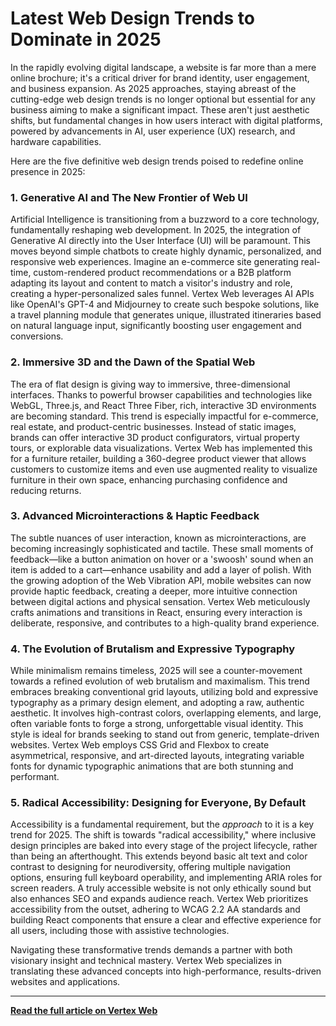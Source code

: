 # Latest Web Design Trends to Dominate in 2025

In the rapidly evolving digital landscape, a website is far more than a mere online brochure; it's a critical driver for brand identity, user engagement, and business expansion. As 2025 approaches, staying abreast of the cutting-edge web design trends is no longer optional but essential for any business aiming to make a significant impact. These aren't just aesthetic shifts, but fundamental changes in how users interact with digital platforms, powered by advancements in AI, user experience (UX) research, and hardware capabilities.

Here are the five definitive web design trends poised to redefine online presence in 2025:

### 1. Generative AI and The New Frontier of Web UI

Artificial Intelligence is transitioning from a buzzword to a core technology, fundamentally reshaping web development. In 2025, the integration of Generative AI directly into the User Interface (UI) will be paramount. This moves beyond simple chatbots to create highly dynamic, personalized, and responsive web experiences. Imagine an e-commerce site generating real-time, custom-rendered product recommendations or a B2B platform adapting its layout and content to match a visitor's industry and role, creating a hyper-personalized sales funnel. Vertex Web leverages AI APIs like OpenAI's GPT-4 and Midjourney to create such bespoke solutions, like a travel planning module that generates unique, illustrated itineraries based on natural language input, significantly boosting user engagement and conversions.

### 2. Immersive 3D and the Dawn of the Spatial Web

The era of flat design is giving way to immersive, three-dimensional interfaces. Thanks to powerful browser capabilities and technologies like WebGL, Three.js, and React Three Fiber, rich, interactive 3D environments are becoming standard. This trend is especially impactful for e-commerce, real estate, and product-centric businesses. Instead of static images, brands can offer interactive 3D product configurators, virtual property tours, or explorable data visualizations. Vertex Web has implemented this for a furniture retailer, building a 360-degree product viewer that allows customers to customize items and even use augmented reality to visualize furniture in their own space, enhancing purchasing confidence and reducing returns.

### 3. Advanced Microinteractions & Haptic Feedback

The subtle nuances of user interaction, known as microinteractions, are becoming increasingly sophisticated and tactile. These small moments of feedback—like a button animation on hover or a 'swoosh' sound when an item is added to a cart—enhance usability and add a layer of polish. With the growing adoption of the Web Vibration API, mobile websites can now provide haptic feedback, creating a deeper, more intuitive connection between digital actions and physical sensation. Vertex Web meticulously crafts animations and transitions in React, ensuring every interaction is deliberate, responsive, and contributes to a high-quality brand experience.

### 4. The Evolution of Brutalism and Expressive Typography

While minimalism remains timeless, 2025 will see a counter-movement towards a refined evolution of web brutalism and maximalism. This trend embraces breaking conventional grid layouts, utilizing bold and expressive typography as a primary design element, and adopting a raw, authentic aesthetic. It involves high-contrast colors, overlapping elements, and large, often variable fonts to forge a strong, unforgettable visual identity. This style is ideal for brands seeking to stand out from generic, template-driven websites. Vertex Web employs CSS Grid and Flexbox to create asymmetrical, responsive, and art-directed layouts, integrating variable fonts for dynamic typographic animations that are both stunning and performant.

### 5. Radical Accessibility: Designing for Everyone, By Default

Accessibility is a fundamental requirement, but the *approach* to it is a key trend for 2025. The shift is towards "radical accessibility," where inclusive design principles are baked into every stage of the project lifecycle, rather than being an afterthought. This extends beyond basic alt text and color contrast to designing for neurodiversity, offering multiple navigation options, ensuring full keyboard operability, and implementing ARIA roles for screen readers. A truly accessible website is not only ethically sound but also enhances SEO and expands audience reach. Vertex Web prioritizes accessibility from the outset, adhering to WCAG 2.2 AA standards and building React components that ensure a clear and effective experience for all users, including those with assistive technologies.

Navigating these transformative trends demands a partner with both visionary insight and technical mastery. Vertex Web specializes in translating these advanced concepts into high-performance, results-driven websites and applications.

---
**[Read the full article on Vertex Web](https://www.vertex-web.com/blog/latest-web-design-trends-2025)**